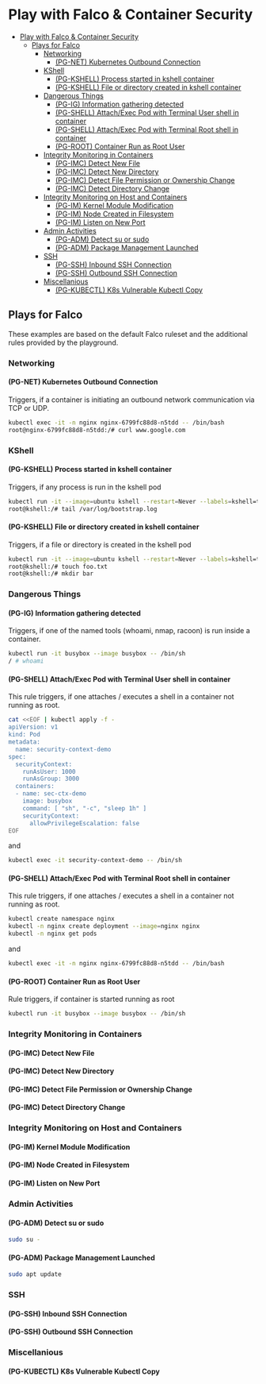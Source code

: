 # Play with Falco & Container Security

- [Play with Falco & Container Security](#play-with-falco--container-security)
  - [Plays for Falco](#plays-for-falco)
    - [Networking](#networking)
      - [(PG-NET) Kubernetes Outbound Connection](#pg-net-kubernetes-outbound-connection)
    - [KShell](#kshell)
      - [(PG-KSHELL) Process started in kshell container](#pg-kshell-process-started-in-kshell-container)
      - [(PG-KSHELL) File or directory created in kshell container](#pg-kshell-file-or-directory-created-in-kshell-container)
    - [Dangerous Things](#dangerous-things)
      - [(PG-IG) Information gathering detected](#pg-ig-information-gathering-detected)
      - [(PG-SHELL) Attach/Exec Pod with Terminal User shell in container](#pg-shell-attachexec-pod-with-terminal-user-shell-in-container)
      - [(PG-SHELL) Attach/Exec Pod with Terminal Root shell in container](#pg-shell-attachexec-pod-with-terminal-root-shell-in-container)
      - [(PG-ROOT) Container Run as Root User](#pg-root-container-run-as-root-user)
    - [Integrity Monitoring in Containers](#integrity-monitoring-in-containers)
      - [(PG-IMC) Detect New File](#pg-imc-detect-new-file)
      - [(PG-IMC) Detect New Directory](#pg-imc-detect-new-directory)
      - [(PG-IMC) Detect File Permission or Ownership Change](#pg-imc-detect-file-permission-or-ownership-change)
      - [(PG-IMC) Detect Directory Change](#pg-imc-detect-directory-change)
    - [Integrity Monitoring on Host and Containers](#integrity-monitoring-on-host-and-containers)
      - [(PG-IM) Kernel Module Modification](#pg-im-kernel-module-modification)
      - [(PG-IM) Node Created in Filesystem](#pg-im-node-created-in-filesystem)
      - [(PG-IM) Listen on New Port](#pg-im-listen-on-new-port)
    - [Admin Activities](#admin-activities)
      - [(PG-ADM) Detect su or sudo](#pg-adm-detect-su-or-sudo)
      - [(PG-ADM) Package Management Launched](#pg-adm-package-management-launched)
    - [SSH](#ssh)
      - [(PG-SSH) Inbound SSH Connection](#pg-ssh-inbound-ssh-connection)
      - [(PG-SSH) Outbound SSH Connection](#pg-ssh-outbound-ssh-connection)
    - [Miscellanious](#miscellanious)
      - [(PG-KUBECTL) K8s Vulnerable Kubectl Copy](#pg-kubectl-k8s-vulnerable-kubectl-copy)

## Plays for Falco

These examples are based on the default Falco ruleset and the additional rules provided by the playground.

### Networking

#### (PG-NET) Kubernetes Outbound Connection

Triggers, if a container is initiating an outbound network communication via TCP or UDP.

```sh
kubectl exec -it -n nginx nginx-6799fc88d8-n5tdd -- /bin/bash
root@nginx-6799fc88d8-n5tdd:/# curl www.google.com
```

### KShell

#### (PG-KSHELL) Process started in kshell container

Triggers, if any process is run in the kshell pod

```sh
kubectl run -it --image=ubuntu kshell --restart=Never --labels=kshell=true --rm -- /bin/bash
root@kshell:/# tail /var/log/bootstrap.log 
```

#### (PG-KSHELL) File or directory created in kshell container

Triggers, if a file or directory is created in the kshell pod

```sh
kubectl run -it --image=ubuntu kshell --restart=Never --labels=kshell=true --rm -- /bin/bash
root@kshell:/# touch foo.txt
root@kshell:/# mkdir bar
```

### Dangerous Things

#### (PG-IG) Information gathering detected

Triggers, if one of the named tools (whoami, nmap, racoon) is run inside a container.

```sh
kubectl run -it busybox --image busybox -- /bin/sh
/ # whoami
```

#### (PG-SHELL) Attach/Exec Pod with Terminal User shell in container

This rule triggers, if one attaches / executes a shell in a container not running as root.

```sh
cat <<EOF | kubectl apply -f - 
apiVersion: v1
kind: Pod
metadata:
  name: security-context-demo
spec:
  securityContext:
    runAsUser: 1000
    runAsGroup: 3000
  containers:
  - name: sec-ctx-demo
    image: busybox
    command: [ "sh", "-c", "sleep 1h" ]
    securityContext:
      allowPrivilegeEscalation: false
EOF
```

and

```sh
kubectl exec -it security-context-demo -- /bin/sh
```

#### (PG-SHELL) Attach/Exec Pod with Terminal Root shell in container

This rule triggers, if one attaches / executes a shell in a container not running as root.

```sh
kubectl create namespace nginx
kubectl -n nginx create deployment --image=nginx nginx
kubectl -n nginx get pods
```

and

```sh
kubectl exec -it -n nginx nginx-6799fc88d8-n5tdd -- /bin/bash
```

#### (PG-ROOT) Container Run as Root User

Rule triggers, if container is started running as root

```sh
kubectl run -it busybox --image busybox -- /bin/sh
```

### Integrity Monitoring in Containers

#### (PG-IMC) Detect New File

#### (PG-IMC) Detect New Directory

#### (PG-IMC) Detect File Permission or Ownership Change

#### (PG-IMC) Detect Directory Change

### Integrity Monitoring on Host and Containers

#### (PG-IM) Kernel Module Modification
#### (PG-IM) Node Created in Filesystem

#### (PG-IM) Listen on New Port

### Admin Activities

#### (PG-ADM) Detect su or sudo

```sh
sudo su -
```

#### (PG-ADM) Package Management Launched

```sh
sudo apt update
```

### SSH

#### (PG-SSH) Inbound SSH Connection

#### (PG-SSH) Outbound SSH Connection

### Miscellanious

#### (PG-KUBECTL) K8s Vulnerable Kubectl Copy

